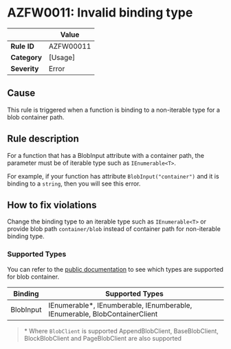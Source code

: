 # AZFW0011: Invalid binding type

| | Value |
|-|-|
| **Rule ID** |AZFW00011|
| **Category** |[Usage]|
| **Severity** |Error|

## Cause

This rule is triggered when a function is binding to a non-iterable type for a  blob container path.

## Rule description

For a function that has a BlobInput attribute with a container path, the parameter must be of iterable type such as `IEnumerable<T>`.

For example, if your function has attribute `BlobInput("container")` and it is binding to a `string`, then you will see this error.


## How to fix violations

Change the binding type to an iterable type such as `IEnumerable<T>` or provide blob path `container/blob` instead of container path for non-iterable binding type.

### Supported Types

You can refer to the [public documentation](https://learn.microsoft.com/azure/azure-functions/functions-bindings-storage-blob?tabs=in-process%2Cextensionv5%2Cextensionv3&pivots=programming-language-csharp) to see which types are supported for blob container.

| Binding | Supported Types |
| ------- | --------------- |
| BlobInput | IEnumerable*<POCO>, IEnumberable<String>, IEnumberable<Stream>, IEnumerable<BlobClient>, BlobContainerClient |

> \* Where `BlobClient` is supported AppendBlobClient, BaseBlobClient, BlockBlobClient and PageBlobClient are also supported
